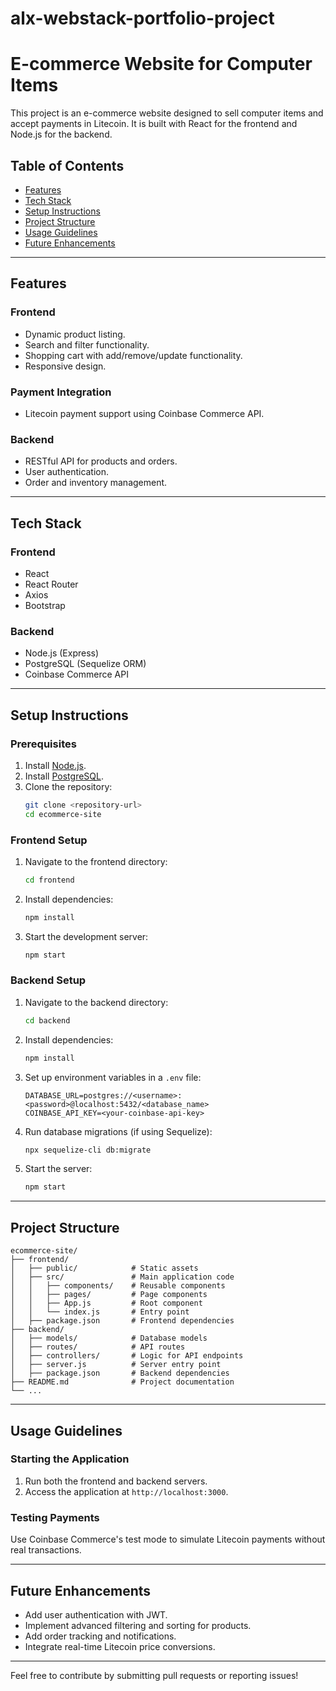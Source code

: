 # alx-webstack-portfolio-project
# E-commerce Website for Computer Items

This project is an e-commerce website designed to sell computer items and accept payments in Litecoin. It is built with React for the frontend and Node.js for the backend.

## Table of Contents
- [Features](#features)
- [Tech Stack](#tech-stack)
- [Setup Instructions](#setup-instructions)
- [Project Structure](#project-structure)
- [Usage Guidelines](#usage-guidelines)
- [Future Enhancements](#future-enhancements)

---

## Features

### Frontend
- Dynamic product listing.
- Search and filter functionality.
- Shopping cart with add/remove/update functionality.
- Responsive design.

### Payment Integration
- Litecoin payment support using Coinbase Commerce API.

### Backend
- RESTful API for products and orders.
- User authentication.
- Order and inventory management.

---

## Tech Stack

### Frontend
- React
- React Router
- Axios
- Bootstrap

### Backend
- Node.js (Express)
- PostgreSQL (Sequelize ORM)
- Coinbase Commerce API

---

## Setup Instructions

### Prerequisites
1. Install [Node.js](https://nodejs.org/).
2. Install [PostgreSQL](https://www.postgresql.org/).
3. Clone the repository:
   ```bash
   git clone <repository-url>
   cd ecommerce-site
   ```

### Frontend Setup
1. Navigate to the frontend directory:
   ```bash
   cd frontend
   ```
2. Install dependencies:
   ```bash
   npm install
   ```
3. Start the development server:
   ```bash
   npm start
   ```

### Backend Setup
1. Navigate to the backend directory:
   ```bash
   cd backend
   ```
2. Install dependencies:
   ```bash
   npm install
   ```
3. Set up environment variables in a `.env` file:
   ```env
   DATABASE_URL=postgres://<username>:<password>@localhost:5432/<database_name>
   COINBASE_API_KEY=<your-coinbase-api-key>
   ```
4. Run database migrations (if using Sequelize):
   ```bash
   npx sequelize-cli db:migrate
   ```
5. Start the server:
   ```bash
   npm start
   ```

---

## Project Structure

```
ecommerce-site/
├── frontend/
│   ├── public/            # Static assets
│   ├── src/               # Main application code
│   │   ├── components/    # Reusable components
│   │   ├── pages/         # Page components
│   │   ├── App.js         # Root component
│   │   └── index.js       # Entry point
│   ├── package.json       # Frontend dependencies
├── backend/
│   ├── models/            # Database models
│   ├── routes/            # API routes
│   ├── controllers/       # Logic for API endpoints
│   ├── server.js          # Server entry point
│   ├── package.json       # Backend dependencies
├── README.md              # Project documentation
└── ...
```

---

## Usage Guidelines

### Starting the Application
1. Run both the frontend and backend servers.
2. Access the application at `http://localhost:3000`.

### Testing Payments
Use Coinbase Commerce's test mode to simulate Litecoin payments without real transactions.

---

## Future Enhancements
- Add user authentication with JWT.
- Implement advanced filtering and sorting for products.
- Add order tracking and notifications.
- Integrate real-time Litecoin price conversions.

---

Feel free to contribute by submitting pull requests or reporting issues!
